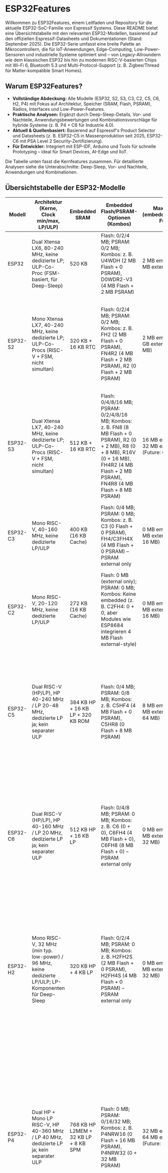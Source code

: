 # ESP32Features
Willkommen zu ESP32Features, einem  Leitfaden und Repository für die aktuelle ESP32-SoC-Familie von Espressif Systems. Diese README bietet eine Übersichtstabelle mit den relevanten ESP32-Modellen, basierend auf den offiziellen Espressif-Datasheets und Dokumentationen (Stand: September 2025). Die ESP32-Serie umfasst eine breite Palette an Mikrocontrollern, die für IoT-Anwendungen, Edge-Computing, Low-Power-Sensoren und industrielle Systeme optimiert sind – von Legacy-Allroundern wie dem klassischen ESP32 bis hin zu modernen RISC-V-basierten Chips mit Wi-Fi 6, Bluetooth 5.3 und Multi-Protocol-Support (z. B. Zigbee/Thread für Matter-kompatible Smart Homes).

## Warum ESP32Features?

- **Vollständige Abdeckung:** Alle Modelle (ESP32, S2, S3, C3, C2, C5, C6, H2, P4) mit Fokus auf Architektur, Speicher (SRAM, Flash, PSRAM), Radios, Interfaces und Low-Power-Features.
- **Praktische Analysen:** Ergänzt durch Deep-Sleep-Details, Vor- und Nachteile, Anwendungsbewertungen und Kombinationsvorschläge für hybride Systeme (z. B. P4 + C6 für Industrie 4.0).
- **Aktuell & Quellenbasiert:** Basierend auf Espressif's Product Selector und Datasheets (z. B. ESP32-C5 in Massenproduktion seit 2025, ESP32-C6 mit PSA Level 2 Security-Zertifizierung).
- **Für Entwickler:** Integriert mit ESP-IDF, Arduino und Tools für schnelle Prototyping – ideal für Smart Devices, AI-Edge und IIoT.

Die Tabelle unten fasst die Kernfeatures zusammen. Für detaillierte Analysen siehe die Unterabschnitte: Deep-Sleep, Vor- und Nachteile, Anwendungen und Kombinationen.



## Übersichtstabelle der ESP32-Modelle

| Modell     | Architektur (Kerne, Clock min/max, LP/ULP) | Embedded SRAM | Embedded Flash/PSRAM-Optionen (Kombos) | Max PSRAM (embedded/external, Future) | Max Flash (embedded/external, Future) | Radio (Varianten)                          | Interfaces (Auswahl: Anzahl, Typ) |
|------------|--------------------------------------------|---------------|----------------------------------------|---------------------------------------|---------------------------------------|--------------------------------------------|-----------------------------------|
| ESP32     | Dual Xtensa LX6, 80-240 MHz, keine dedizierte LP; ULP-Co-Proc (FSM-basiert, für Deep-Sleep) | 520 KB       | Flash: 0/2/4 MB; PSRAM: 0/2 MB; Kombos: z. B. U4WDH (2 MB Flash + 0 PSRAM), D0WDR2-V3 (4 MB Flash + 2 MB PSRAM) | 2 MB embedded / 8 MB external        | 4 MB embedded / 16 MB external       | Wi-Fi 2.4 GHz (802.11 b/g/n), BT 4.2 (BR/EDR + LE) | 34 GPIOs; 4 SPI; 2 I2S; 2 I2C; 3 UART; Ethernet MAC; TWAI (CAN); ADC (18 ch., 12-bit); Touch (10); DAC (2, 8-bit) |
| ESP32-S2  | Mono Xtensa LX7, 40-240 MHz, keine dedizierte LP; ULP-Co-Procs (RISC-V + FSM, nicht simultan) | 320 KB + 16 KB RTC | Flash: 0/2/4 MB; PSRAM: 0/2 MB; Kombos: z. B. FH2 (2 MB Flash + 0 PSRAM), FN4R2 (4 MB Flash + 2 MB PSRAM), R2 (0 Flash + 2 MB PSRAM) | 2 MB embedded / 1 GB external (typ. 64 MB) | 4 MB embedded / 1 GB external (typ. 128 MB) | Wi-Fi 2.4 GHz (802.11 b/g/n)              | 43 GPIOs; 4 SPI; 1 I2S; 2 I2C; 2 UART; USB OTG (FS); LCD (2: SPI/I2S); Camera (DVP 8/16-bit); ADC (20 ch., 12-bit); DAC (2, 8-bit); Touch (14); RMT (4 ch.); LED PWM (8 ch.) |
| ESP32-S3  | Dual Xtensa LX7, 40-240 MHz, keine dedizierte LP; ULP-Co-Procs (RISC-V + FSM, nicht simultan) | 512 KB + 16 KB RTC | Flash: 0/4/8/16 MB; PSRAM: 0/2/4/8/16 MB; Kombos: z. B. FN8 (8 MB Flash + 0 PSRAM), R2 (0 + 2 MB), R8 (0 + 8 MB), R16V (0 + 16 MB), FH4R2 (4 MB Flash + 2 MB PSRAM), FN4R8 (4 MB Flash + 8 MB PSRAM) | 16 MB embedded / 32 MB external (Future: 64 MB) | 16 MB embedded / 32 MB external (Future: 64 MB) | Wi-Fi 2.4 GHz (802.11 b/g/n), BT 5 (LE)   | 45 GPIOs; 4 SPI (2 mem., 2 gen.); 2 I2S; 2 I2C; 3 UART; USB OTG (FS); SD/MMC (2 slots); TWAI; LCD/Camera; ADC (20 ch., 12-bit); Touch (14); MCPWM; RMT; PCNT; LED PWM |
| ESP32-C3  | Mono RISC-V, 40-160 MHz, keine dedizierte LP/ULP | 400 KB (16 KB Cache) | Flash: 0/4 MB; PSRAM: 0 MB; Kombos: z. B. C3 (0 Flash + 0 PSRAM), FH4/C3FH4X (4 MB Flash + 0 PSRAM) – PSRAM external only | 0 MB embedded / 8 MB external (Future: 16 MB) | 4 MB embedded / 16 MB external       | Wi-Fi 2.4 GHz (802.11 b/g/n), BT 5 (LE)   | 22/16 GPIOs; 3 SPI; 1 I2S; 1 I2C; 2 UART; USB Serial/JTAG; TWAI; LED PWM (6 ch.); RMT (4 ch.); ADC (6 ch., 12-bit); Temp sensor |
| ESP32-C2  | Mono RISC-V, 20-120 MHz, keine dedizierte LP/ULP | 272 KB (16 KB Cache) | Flash: 0 MB (external only); PSRAM: 0 MB; Kombos: Keine embedded (z. B. C2FH4: 0 + 0, aber Modules wie ESP8684 integrieren 4 MB Flash external-style) | 0 MB embedded / 8 MB external (Future: 16 MB) | 0 MB embedded / 16 MB external       | Wi-Fi 2.4 GHz (802.11 b/g/n), BT 5 (LE) | 14 GPIOs; 2 SPI; 1 I2S; 1 I2C; 2 UART; LED PWM; GDMA; SAR ADC (6 ch.); Temp sensor; USB Serial |
| ESP32-C5  | Dual RISC-V (HP/LP), HP 40-240 MHz / LP 20-48 MHz, dedizierte LP ja; kein separater ULP | 384 KB HP + 16 KB LP + 320 KB ROM | Flash: 0/4 MB; PSRAM: 0/8 MB; Kombos: z. B. C5HF4 (4 MB Flash + 0 PSRAM), C5HR8 (0 Flash + 8 MB PSRAM) | 8 MB embedded / 32 MB external (Future: 64 MB) | 4 MB embedded / 32 MB external (Future: 64 MB) | Wi-Fi dual-band 6 (2.4/5 GHz, 802.11 a/b/g/n/ac/ax), BT LE 5 (Core 6.0), 802.15.4 (Zigbee 3.0 / Thread 1.4) | 29 GPIOs; 3 SPI; 1 I2S; 2 I2C (+1 LP); 3 UART (+1 LP); USB Serial/JTAG; 2 CAN FD; SDIO; LED PWM (6 ch.); MCPWM (6 ch.); RMT (4 ch.); PARLIO; PCNT (4); ADC (6 ch., 12-bit); Temp sensor; Analog Comparator (2 pads) |
| ESP32-C6  | Dual RISC-V (HP/LP), HP 40-160 MHz / LP 20 MHz, dedizierte LP ja; kein separater ULP | 512 KB HP + 16 KB LP | Flash: 0/4/8 MB; PSRAM: 0 MB; Kombos: z. B. C6 (0 + 0), C6FH4 (4 MB Flash + 0), C6FH8 (8 MB Flash + 0) – PSRAM external only | 0 MB embedded / 16 MB external (Future: 32 MB) | 8 MB embedded / 16 MB external (Future: 32 MB) | Wi-Fi 6 2.4 GHz (802.11 ax/b/g/n), BT 5.3 (LE + Mesh), 802.15.4 (Zigbee 3.0 / Thread 1.3) | 30/22 GPIOs; 3 SPI; 1 I2S; 2 I2C (+1 LP); 3 UART (+1 LP); USB Serial/JTAG; 2 TWAI; SDIO; LED PWM (6 ch.); MCPWM (3); RMT (4 ch.); PARLIO; PCNT (4); ADC (7 ch., 12-bit); Temp sensor; GDMA; ETM |
| ESP32-H2 | Mono RISC-V, 32 MHz (min typ. low-power) / 96 MHz, keine dedizierte LP/ULP; LP-Komponenten für Deep-Sleep | 320 KB HP + 4 KB LP | Flash: 0/2/4 MB; PSRAM: 0 MB; Kombos: z. B. H2FH2S (2 MB Flash + 0 PSRAM), H2FH4S (4 MB Flash + 0 PSRAM) – PSRAM external only | 0 MB embedded / 16 MB external (Future: 32 MB) | 4 MB embedded / 16 MB external (Future: 32 MB) | BT LE 5.3 (1/2 Mbps, Coded PHY, Long Range, Advertising Extensions), 802.15.4 (250 Kbps OQPSK, Thread/Zigbee 3.0/Matter) | 19 GPIOs; 2 SPI (Flash + gen.); 2 UART; 2 I2C; 1 I2S; RMT (2 tx/2 rx ch.); LED PWM (6 ch.); USB Serial/JTAG; TWAI (CAN); GDMA (3 tx/3 rx); PCNT; MCPWM; ADC (5 ch., 12-bit); Temp sensor; Timers (2 gen. 54-bit, 52-bit sys., 3 WDT) | 
| ESP32-P4  | Dual HP + Mono LP RISC-V, HP 40-360 MHz / LP 40 MHz, dedizierte LP ja; kein separater ULP | 768 KB HP L2MEM + 32 KB LP + 8 KB SPM | Flash: 0 MB; PSRAM: 0/16/32 MB; Kombos: z. B. P4NRW16 (0 Flash + 16 MB PSRAM), P4NRW32 (0 + 32 MB PSRAM) | 32 MB embedded / 64 MB external (Future: 128 MB) | 0 MB embedded / 64 MB external (Future: 128 MB) | Keine integrierten Radios (MCU-fokussiert, external möglich) | 55 GPIOs (16 LP); 4 SPI (+1 LP); 3 I2S (+1 LP); 3 I2C (+1 Analog +1 I3C); 6 UART (5 HP +1 LP); USB HS/FS OTG + Serial/JTAG; Ethernet (10/100 RMII); 3 TWAI; SD/MMC; LED PWM (8 ch.); MCPWM (2); RMT (8 ch.); PARLIO; Touch (14); 2 ADC; VAD; Image: JPEG Codec, ISP, H.264 Encoder, MIPI CSI/DSI (2-lane), LCD/Camera | 

## Hinweise zur Tabelle:

- **Architektur:** Berücksichtigt Kerne (HP/LP), Clock-Ranges und Low-Power-Features (ULP/LP).
- **Speicher:** Embedded-Optionen mit Varianten-Kombos; Max-Werte inkl. Future-Support (z. B. bis 128 MB bei P4).
- **Radios:** Alle Varianten, inkl. Multi-Protocol (z. B. Wi-Fi 6 bei C5/C6, 802.15.4 bei C5/C6/H2 für Matter).
- **Interfaces:** Wichtige Peripherie mit Anzahlen; fokussiert auf GPIOs, Wireless-Relevanz und Spezialfeatures (z. B. MIPI bei P4).
- **Quellen:** Direkt aus Espressif-Datasheets; keine neuen Modelle jenseits der Liste (Stand 2025, z. B. C5 in Massenproduktion).

## Deep sleep

### Details

Alle ESP32-Modelle (ESP32, S2, S3, C3, C2, C5, C6, P4) unterstützen Deep-Sleep-Modus, und in den meisten Fällen sind speziellen Speicher (RTC SRAM oder vergleichbar) nutzbar, um Daten währened des Deep-Sleeps zu sichern. Allerdings gibt es Unterschiede in der Architektur (RTC SRAM, LP SRAM, oder andere Mechanismen), die beeinflussen, wie und welcher Speicher für diesen Zweck genutzt wird. 

### Übersicht: Deep-Sleep und Speicher zum Sichern von Daten

**Deep-Sleep-Modus:** Alle Modelle können in Deep-Sleep gehen, wodurch der Hauptprozessor (HP-Core) und die meisten Peripherien abgeschaltet werden, um Strom zu sparen. Bestimmte Speicherbereiche bleiben aktiv, um Daten zu sichern oder einfache Aufgaben auszuführen.

**RTC SRAM**: In Modellen ohne dedizierten LP-Core (ESP32, S2, S3, teilweise C3) ist der RTC SRAM der Hauptspeicher, der im Deep-Sleep aktiv bleibt, um Daten zu sichern oder ULP-Co-Prozessor-Code auszuführen.

**LP SRAM**: In Modellen mit dediziertem LP-Core (C5, C6, P4) übernimmt der LP SRAM oft diese Rolle, da der LP-Core im Deep-Sleep aktiv bleiben kann und eigene Daten/Code speichert. Beim H2 gibt es 4 KB LP SRAM, aber ohne LP-Core, nur für Datenspeicherung und LP-Peripherie.

**Spezialfälle:** C2 hat keinen dedizierten RTC SRAM oder LP SRAM, aber es gibt einen kleinen RTC-Bereich (nicht explizit spezifiziert), der ähnliche Funktionen bietet. C3 hat eingeschränkte Optionen. H2 ist für ultra-niedrigen Verbrauch (7 μA Deep-Sleep) optimiert, mit LP SRAM für passive Speicherung.


### Modell-spezifische Details

#### ESP32:

- **Deep-Sleep:** Ja, unterstützt.
- **Speicher:** 520 KB SRAM, davon ein Teil (nicht separat als "RTC SRAM" spezifiziert, aber ca. 8 KB im RTC-Domain) bleibt im Deep-Sleep aktiv. Der ULP-Co-Prozessor (FSM-basiert) kann darauf zugreifen, um Daten zu sichern oder einfache Aufgaben auszuführen.
- **Nutzung:** Sicherung von Variablen im RTC-Speicherbereich (via RTC-Speicher-API) z. B. Zustandsdaten, Zähler, oder Sensorwerte. Der ULP kann diese Daten verarbeiten.
- **Limit:** Begrenzter Speicher im Vergleich zu neueren Modellen; ULP ist nicht so flexibel wie ein LP-Core.


#### ESP32-S2:

- **Deep-Sleep:** Ja, unterstützt.
- **Speicher:** 16 KB RTC SRAM explizit im Datasheet, bleibt im Deep-Sleep aktiv. Zwei ULP-Co-Procs (RISC-V + FSM, nicht simultan) können darauf zugreifen.
- **Nutzung:** RTC SRAM kann für Daten (z. B. Zustände, Konfigurationsdaten) genutzt werden. Der RISC-V-ULP erlaubt komplexere Berechnungen als beim klassischen ESP32.
- **Limit:** 16 KB ist nicht riesig, aber ausreichend für die meisten Sensor- oder Zustandsdaten.


#### ESP32-S3:

- **Deep-Sleep:** Ja, unterstützt.
- **Speicher:** 16 KB RTC SRAM, bleibt im Deep-Sleep aktiv. ULP-Co-Procs (RISC-V + FSM) können diesen Speicher nutzen.
- **Nutzung:** Ähnlich wie S2, ideal für Daten wie Konfigurationen, Sensorwerte, oder kleine Zustandsmaschinen. Der ULP-RISC-V ist programmierbar für komplexere Deep-Sleep-Logik.
- **Limit:** Wie S2, 16 KB RTC SRAM begrenzt die Datenmenge.


#### ESP32-C3:

- **Deep-Sleep:** Ja, unterstützt.
- **Speicher:** Kein expliziter RTC SRAM, aber ein Teil der 400 KB SRAM (ca. 8 KB im RTC-Domain, ähnlich ESP32) bleibt im Deep-Sleep aktiv. Kein ULP-Co-Prozessor, daher kein Programmieren im Deep-Sleep.
- **Nutzung:** Du kannst Daten im RTC-Bereich sichern (via ESP-IDF RTC-Speicher-APIs), aber ohne ULP nur statische Speicherung, keine aktive Verarbeitung.
- **Limit:** Kein ULP oder LP-Core schränkt die Flexibilität ein; kleinerer Speicherbereich.


#### ESP32-C2:

- **Deep-Sleep:** Ja, unterstützt.
- **Speicher:** Kein expliziter RTC SRAM oder LP SRAM. Ein kleiner RTC-Bereich (nicht im Datasheet quantifiziert, geschätzt <8 KB) bleibt aktiv, ähnlich wie bei C3.
- **Nutzung:** Begrenzte Datenspeicherung im RTC-Bereich möglich (z. B. Zustandsvariablen), aber keine aktive Verarbeitung, da kein ULP oder LP-Core.
- **Limit:** Sehr eingeschränkt, da kein dedizierter Speicher oder Co-Prozessor vorhanden.


#### ESP32-C5:

- **Deep-Sleep:** Ja, unterstützt (HP-Core aus, LP-Core kann aktiv bleiben).
- **Speicher:** 16 KB LP SRAM für den dedizierten LP-Core (RISC-V), bleibt im Deep-Sleep aktiv. Kein separater RTC SRAM, da der LP-Core diese Aufgaben übernimmt.
- **Nutzung:** LP SRAM kann für Daten und Code des LP-Cores genutzt werden, der im Deep-Sleep läuft. Ideal für komplexe Low-Power-Logik oder Datenspeicherung.
- **Limit:** 16 KB LP SRAM ist ausreichend, aber nicht riesig; LP-Core bietet mehr Flexibilität als ULP.


#### ESP32-C6:

- **Deep-Sleep:** Ja, unterstützt (ähnlich wie C5).
- **Speicher:** 16 KB LP SRAM für den LP-Core, bleibt im Deep-Sleep aktiv. Kein separater RTC SRAM.
- **Nutzung:** Wie C5, LP SRAM für Daten/Code des LP-Cores, geeignet für komplexe Deep-Sleep-Aufgaben.
- **Limit:** 16 KB LP SRAM, aber flexibler durch LP-Core.


#### ESP32-H2: 

- **Deep-Sleep:** Ja, unterstützt (optimiert für ultra-niedrigen Verbrauch, 7 μA).
- **Speicher:** 4 KB LP SRAM, bleibt im Deep-Sleep aktiv. Kein separater RTC SRAM oder dedizierter LP-Core.
- **Nutzung:** LP SRAM für passive Datenspeicherung (z. B. Zustandsvariablen, Sensor-Daten) im Deep-Sleep; LP-Peripherie (z. B. Timer, Sensoren) unterstützt einfache Aufgaben.
- **Limit:** 4 KB LP SRAM ist klein; kein LP-Core, daher keine komplexe Verarbeitung im Deep-Sleep.


#### ESP32-P4:

- **Deep-Sleep:** Ja, unterstützt (HP-Cores aus, LP-Core aktiv).
- **Speicher:** 32 KB LP SRAM für den LP-Core, bleibt im Deep-Sleep aktiv. Kein RTC SRAM, da LP-Core die Low-Power-Aufgaben übernimmt.
- **Nutzung:** LP SRAM für Daten und Code des LP-Cores, ideal für anspruchsvolle Low-Power-Anwendungen (z. B. Bildverarbeitung, Sensor-Logik).
- **Limit:** 32 KB ist großzügiger als bei C5/C6, keine wesentlichen Einschränkungen.



## Zusammenfassung

- Alle ESP32-Modelle unterstützen Deep-Sleep.
- RTC-Speicher (oder Äquivalent) zum Sichern von Daten bei allen Modellen
- **ESP32, S2, S3:** RTC SRAM (16 KB bei S2/S3, kleinerer Bereich beim klassischen ESP32) für Datenspeicherung, unterstützt durch ULP-Co-Procs.
- **C3, C2:** Kleiner RTC-Bereich (nicht explizit spezifiziert, <8 KB), nur für statische Datenspeicherung, kein ULP/LP-Core.
- **C5, C6, P4:** LP SRAM (16 KB bei C5/C6, 32 KB bei P4) für Datenspeicherung und LP-Core-Aufgaben, flexibler als RTC SRAM.
- Unterschiede: Modelle mit ULP (ESP32, S2, S3) oder LP-Core (C5, C6, P4) bieten mehr Flexibilität, da sie im Deep-Sleep aktiv Code ausführen können. C3 und C2 sind eingeschränkt (nur Speicherung, keine Verarbeitung).
- **C5, C6, P4** können zusätzlich den LP-Core nutzen, um **im Deep-Sleep** aktiv zu sein.

### Gründliche Bewertung jedes Modells

Basierend auf den offiziellen Espressif-Datasheets (Stand September 2025) und den gesammelten Details aus den Quellen wird jedes ESP32-Modell hinsichtlich seiner Vor- und Nachteile analysiert. Der Fokus liegt auf der **Schwerpunkt-Nutzbarkeit**, d.h. wie die Ausstattung (Architektur, Memory, Radios, Interfaces, Power) das Modell für bestimmte Anwendungsbereiche optimiert. Die Bewertung berücksichtigt Faktoren wie Leistung, Energieeffizienz, Kosten, Kompatibilität (z.B. RISC-V vs. Xtensa), Wireless-Optionen und Peripherie. Modelle mit RISC-V sind zukunftsorientiert (besser für Open-Source), während Xtensa etabliert ist. Neuere Modelle (C-Serie, H2, P4) betonen Low-Power und Multi-Protocol (z.B. Matter), ältere (Classic, S2, S3) sind allgemeiner, aber verbrauchsintensiver.

#### ESP32
- **Schwerpunkt**: Allrounder für drahtlose Netzwerke und Legacy-Anwendungen; stark in Wi-Fi + BT Classic/LE-Kombinationen mit Ethernet/CAN.
- **Vorteile**: Dual-Core Xtensa für parallele Tasks (z.B. Wi-Fi + BT), etablierte Ökosystem (viel Code verfügbar), Ethernet MAC und TWAI (CAN) für industrielle Netzwerke, günstig und robust, ULP-Co-Proc für einfache Low-Power-Tasks.
- **Nachteile**: Höherer Stromverbrauch (Deep-Sleep ~10 μA, Active >100 mA), Xtensa-Architektur weniger zukunftsweisend (weniger Open-Source-Tools), kein Wi-Fi 6/BT 5, begrenzte Memory-Optionen (max 4 MB embedded Flash), veraltet (NRND für einige Varianten), kein dedizierter LP-Core.
- **Gesamtbewertung**: Gut für kostengünstige, etablierte Projekte mit gemischter Connectivity, aber nicht ideal für ultra-low-power oder moderne Protokolle.

#### ESP32-S2
- **Schwerpunkt**: USB- und Multimedia-fokussiert (LCD/Camera/Touch), für Wi-Fi-only Geräte mit Low-Power.
- **Vorteile**: USB OTG (FS) für HID/Storage, LCD/Camera-Interfaces für Displays, 14 Touch-Sensoren, ULP-Co-Procs (RISC-V + FSM) für flexible Deep-Sleep, große external Memory-Support (bis 1 GB), kompakt und energieeffizient für Wi-Fi-Apps.
- **Nachteile**: Kein BT, Mono-Core Xtensa (weniger Leistung), kein Ethernet/CAN, Touch nicht CS-zertifiziert (Einschränkungen in noisy Umgebungen), höherer Verbrauch als C-Serie (Deep-Sleep ~5-7 μA), veraltet im Vergleich zu S3.
- **Gesamtbewertung**: Stark für USB-basierte oder Display/Touch-Geräte (z.B. Smart Panels), aber limitiert ohne BT/Multi-Core.

#### ESP32-S3
- **Schwerpunkt**: AI und Multimedia (Vector/AI-Extensions, LCD/Camera), für Edge-Computing mit Wi-Fi/BT LE.
- **Vorteile**: Dual-Core Xtensa mit AI/DSP-Extensions (z.B. 128-bit Vector), USB OTG/SD für Storage, LCD/Camera für Video, ULP-Co-Procs für Low-Power, große Memory (bis 16 MB embedded PSRAM), BT 5 LE für moderne Apps.
- **Nachteile**: Kein Wi-Fi 6, höherer Verbrauch (Deep-Sleep ~7 μA, Active >100 mA), Xtensa statt RISC-V, ADC/Wi-Fi-Konflikte, teurer als C-Serie, kein 802.15.4.
- **Gesamtbewertung**: Ideal für AI/Multimedia (z.B. Voice/Image Recognition), aber nicht optimal für ultra-low-power oder Multi-Protocol-IoT.

#### ESP32-C3
- **Schwerpunkt**: Low-Cost Low-Power Wireless (Wi-Fi + BT LE), für einfache Sensoren.
- **Vorteile**: RISC-V Mono-Core (zukunftsweisend), Wi-Fi + BT 5 LE, TWAI (CAN), USB Serial/JTAG, günstig und kompakt, externe Memory bis 16 MB.
- **Nachteile**: Kein ULP/LP-Core (eingeschränkte Deep-Sleep-Verarbeitung, ~5 μA), begrenzte GPIOs (22/16), kein Ethernet/USB OTG, Mono-Core limitiert Leistung, einige Varianten EOL/NRND.
- **Gesamtbewertung**: Perfekt für kostengünstige, batteriebetriebene Sensoren, aber schwach in Multimedia/High-Perf.

#### ESP32-C2
- **Schwerpunkt**: Ultra-Low-Cost Minimalist für Low-Power Wireless.
- **Vorteile**: Sehr günstig und klein, RISC-V Mono-Core, Wi-Fi + BT 5 LE, Low-Power (Deep-Sleep <8 μA), externe Memory-Support.
- **Nachteile**: Kein embedded Flash/PSRAM (external only), wenige GPIOs (14), minimal Interfaces (kein USB OTG/Ethernet/CAN), kein ULP/LP-Core, begrenzte SRAM (272 KB).
- **Gesamtbewertung**: Für massenproduzierte, einfache Wireless-Geräte (z.B. Tags), aber zu limitiert für komplexe Apps.

#### ESP32-C5
- **Schwerpunkt**: Modern Multi-Protocol Wireless (Dual-Band Wi-Fi 6 + BT LE 5 + 802.15.4), für Low-Power IoT mit LP-Core.
- **Vorteile**: Dual-Band Wi-Fi 6 (2.4/5 GHz), BT LE 5 (inkl. Direction Finding), 802.15.4 (Zigbee/Thread), dedizierter LP-Core (RISC-V, bis 48 MHz), CAN FD, Low-Power (Deep-Sleep ~12 μA), RISC-V Dual-Core.
- **Nachteile**: Weniger GPIOs (29), begrenzte embedded Memory (4 MB Flash/8 MB PSRAM), höherer Preis, neu (weniger etabliert).
- **Gesamtbewertung**: Stark für smarte Home/IoT-Netzwerke (Matter-kompatibel), aber nicht für High-Perf ohne Wireless.

#### ESP32-C6
- **Schwerpunkt**: Low-Power Multi-Protocol (Wi-Fi 6 2.4GHz + BT 5.3 + 802.15.4), für Batterie-IoT mit LP-Core.
- **Vorteile**: Wi-Fi 6 (2.4 GHz), BT 5.3 (Mesh), 802.15.4 (Zigbee/Thread), dedizierter LP-Core (RISC-V, 20 MHz), Low-Power (Deep-Sleep 7 μA), RISC-V Dual-Core, TWAI.
- **Nachteile**: Kein 5 GHz Wi-Fi, begrenzte embedded PSRAM (external only), 30/22 GPIOs, kein USB OTG/Ethernet.
- **Gesamtbewertung**: Optimal für energieeffiziente Smart Devices (z.B. Sensor-Netzwerke), besser als C5 in Power, aber ohne Dual-Band.

#### ESP32-H2
- **Schwerpunkt**: Ultra-Low-Power Non-Wi-Fi Wireless (BT LE 5.3 + 802.15.4), für Thread/Zigbee/Matter.
- **Vorteile**: BT LE 5.3 (Long Range, Mesh), 802.15.4 (Zigbee/Thread), RISC-V Mono-Core (96 MHz), Ultra-Low-Power (Deep-Sleep 7 μA), USB Serial/JTAG, kompakt.
- **Nachteile**: Kein Wi-Fi, kleiner SRAM (320 KB + 4 KB LP), wenige GPIOs (19), kein dedizierter LP-Core (nur LP-Komponenten), begrenzte Interfaces.
- **Gesamtbewertung**: Ideal für batteriebetriebene Mesh-Netzwerke (z.B. Smart Lighting), aber ungeeignet für Wi-Fi-Apps.

#### ESP32-P4
- **Schwerpunkt**: High-Performance MCU ohne Radios, für AI/Multimedia (JPEG/H.264/MIPI) mit Wired Connectivity.
- **Vorteile**: Dual-HP + Mono-LP RISC-V (bis 360 MHz), AI/DSP-Extensions, Multimedia (JPEG Codec, H.264 Encoder, MIPI CSI/DSI), USB HS/FS OTG, Ethernet, 55 GPIOs (16 LP), große Memory (bis 32 MB embedded PSRAM), VAD/Touch.
- **Nachteile**: Keine integrierten Radios (external nötig), kein embedded Flash, höherer Verbrauch (Deep-Sleep 0.025 mA), teurer, neu (weniger Support).
- **Gesamtbewertung**: Perfekt für High-Perf Wired/AI-Geräte (z.B. HMI Panels), aber nicht für Wireless ohne Add-ons.

### Liste typischer Anwendungen

Nachfolgend sind 35 typische Anwendungen für ESP32-Modelle zusammengestellt, basierend auf Espressif-Empfehlungen (z.B. Smart Home, IoT, Industrial). Diese decken Bereiche wie Low-Power Sensoren, Multimedia, AI, Industrial und Wearables ab. Die Liste ist nummeriert und beschreibt kurz den Fokus.

1. Smart Home Hub (z.B. Zentrale Steuerung mit Multi-Protocol).
2. Wi-Fi Access Point/Extender (z.B. Netzwerk-Erweiterung).
3. Bluetooth Audio Device (z.B. Speaker/Headset).
4. Low-Power Sensor Node (z.B. Umweltsensor mit Batterie).
5. AI Edge Computing (z.B. Voice Recognition).
6. Security Camera (z.B. Video-Überwachung mit Streaming).
7. Wearable Fitness Tracker (z.B. Schrittzähler mit BT).
8. Industrial IoT Gateway (z.B. Daten-Sammlung mit CAN/Ethernet).
9. Zigbee/Thread Smart Lighting (z.B. Lampen-Steuerung).
10. USB HID Device (z.B. Maus/Tastatur).
11. Ethernet-Connected Controller (z.B. Wired Automation).
12. CAN-Bus Vehicle Monitor (z.B. Auto-Diagnose).
13. LCD Display Panel (z.B. HMI Interface).
14. Touch Screen Device (z.B. Bedienpanel).
15. Battery-Powered Remote Control (z.B. IR/Fernbedienung).
16. Matter-Compatible Smart Plug (z.B. Steckdose mit Multi-Protocol).
17. Wi-Fi 6 Mesh Network (z.B. Home Mesh).
18. Bluetooth Mesh Sensor Network (z.B. Gebäudemonitoring).
19. 802.15.4 Low-Power Mesh (z.B. Thread-Netzwerk).
20. Robotics Controller (z.B. Motor-Steuerung mit PWM).
21. Barcode Scanner (z.B. Image Processing).
22. Voice Assistant (z.B. Sprachsteuerung).
23. Secure IoT Device (z.B. mit Encryption/Boot).
24. Environmental Monitoring Station (z.B. Wetterstation).
25. SD Card Data Logger (z.B. Logging mit Storage).
26. PWM Motor Driver (z.B. DC-Motoren).
27. Analog Sensor Reader (z.B. Temp/Druck mit ADC).
28. Asset Tracking Tag (z.B. BT LE Beacon).
29. Smart Thermostat (z.B. Heizungssteuerung).
30. POS Terminal (z.B. Zahlungsterminal mit Display).
31. Service Robot Brain (z.B. Navigation mit AI).
32. Audio Streaming Device (z.B. Musik-Player).
33. Health Monitoring Wearable (z.B. Puls-Sensor).
34. Agricultural Sensor (z.B. Bodenfeuchte mit Low-Power).
35. Vending Machine Controller (z.B. Zahlung/Display).

### Bewertungstabelle

Die Tabelle bewertet die Eignung jedes Modells für die Anwendungen mit ++ (sehr gut, optimal), + (gut, machbar), 0 (neutral, mit Einschränkungen), - (schlecht, ungeeignet), -- (sehr schlecht, unmöglich). Bewertung basiert auf Ausstattung (z.B. Radios für Wireless, LP-Core für Low-Power, Interfaces für Multimedia). Optionaler Text in Klammern erklärt Schlüsselgründe.

| Anwendung | ESP32 | ESP32-S2 | ESP32-S3 | ESP32-C3 | ESP32-C2 | ESP32-C5 | ESP32-C6 | ESP32-H2 | ESP32-P4 |
|-----------|-------|----------|----------|----------|----------|----------|----------|----------|----------|
| 1. Smart Home Hub | ++ (Wi-Fi/BT + Ethernet) | + (Wi-Fi, aber kein BT) | ++ (AI/Multimedia + BT LE) | + (Low-Cost Wi-Fi/BT) | 0 (Minimal, aber Wi-Fi/BT) | ++ (Multi-Protocol Wi-Fi 6) | ++ (Wi-Fi 6 + 802.15.4) | + (802.15.4/BT, kein Wi-Fi) | + (High-Perf, aber externe Radios) |
| 2. Wi-Fi Access Point/Extender | ++ (Dual-Core Wi-Fi) | ++ (Wi-Fi + USB) | ++ (Wi-Fi + Memory) | + (Low-Power Wi-Fi) | + (Minimal Wi-Fi) | ++ (Dual-Band Wi-Fi 6) | ++ (Wi-Fi 6) | -- (Kein Wi-Fi) | - (Keine Radios) |
| 3. Bluetooth Audio Device | ++ (BT Classic/LE) | -- (Kein BT) | ++ (BT LE + I2S) | + (BT LE) | + (BT LE) | ++ (BT LE 5 + I2S) | ++ (BT 5.3 Mesh) | ++ (BT LE 5.3) | + (I2S/LP, aber externe BT) |
| 4. Low-Power Sensor Node | + (ULP, aber verbrauchsintensiv) | + (ULP-Co-Procs) | + (ULP-Co-Procs) | ++ (Low-Power RISC-V) | ++ (Ultra-Low-Cost/Power) | ++ (LP-Core + Low-Verbrauch) | ++ (LP-Core + 7μA Deep-Sleep) | ++ (Ultra-Low-Power 7μA) | + (LP-Core, aber kein Wireless) |
| 5. AI Edge Computing | + (Dual-Core) | 0 (Mono-Core) | ++ (Vector/AI Extensions) | - (Mono-Core, wenig SRAM) | -- (Minimal) | + (Dual-Core RISC-V) | + (Dual-Core) | - (Mono-Core, wenig SRAM) | ++ (AI/DSP Extensions) |
| 6. Security Camera | + (Wi-Fi/BT) | ++ (LCD/Camera + Wi-Fi) | ++ (LCD/Camera + AI) | 0 (Kein Camera-Interface) | - (Minimal Interfaces) | + (Wi-Fi 6, aber kein Camera) | + (Wi-Fi 6) | - (Kein Wi-Fi/Camera) | ++ (MIPI CSI/DSI + H.264) |
| 7. Wearable Fitness Tracker | + (BT + Touch) | + (Touch + Low-Power) | ++ (BT LE + Touch/AI) | ++ (BT LE + Low-Power) | ++ (Low-Power BT LE) | ++ (BT LE 5 + LP-Core) | ++ (BT 5.3 + LP-Core) | ++ (BT LE 5.3 Low-Power) | + (Touch + LP, aber groß) |
| 8. Industrial IoT Gateway | ++ (Ethernet/CAN + Dual-Core) | + (USB/TWAI) | ++ (TWAI + SD) | + (TWAI + Low-Cost) | 0 (Minimal) | ++ (CAN FD + Multi-Protocol) | ++ (TWAI + Wi-Fi 6) | + (802.15.4 + TWAI) | ++ (Ethernet + CAN) |
| 9. Zigbee/Thread Smart Lighting | 0 (Kein 802.15.4) | 0 (Kein 802.15.4) | 0 (Kein 802.15.4) | 0 (Kein 802.15.4) | 0 (Kein 802.15.4) | ++ (802.15.4 + Zigbee/Thread) | ++ (802.15.4 + Thread 1.3) | ++ (802.15.4 + Zigbee/Thread) | - (Keine Radios) |
| 10. USB HID Device | + (UART/USB Serial) | ++ (USB OTG FS) | ++ (USB OTG FS) | + (USB Serial) | + (USB Serial) | + (USB Serial) | + (USB Serial) | + (USB Serial) | ++ (USB HS/FS OTG) |
| 11. Ethernet-Connected Controller | ++ (Ethernet MAC) | - (Kein Ethernet) | - (Kein Ethernet) | - (Kein Ethernet) | - (Kein Ethernet) | - (Kein Ethernet) | - (Kein Ethernet) | - (Kein Ethernet) | ++ (Ethernet 10/100) |
| 12. CAN-Bus Vehicle Monitor | ++ (TWAI/CAN) | + (TWAI) | + (TWAI) | ++ (TWAI) | - (Kein CAN) | ++ (2x CAN FD) | ++ (2x TWAI) | + (TWAI) | ++ (3x TWAI) |
| 13. LCD Display Panel | + (I2S/SPI) | ++ (LCD Interface) | ++ (LCD/Camera) | 0 (Kein LCD) | - (Minimal) | 0 (Kein LCD) | 0 (Kein LCD) | 0 (Kein LCD) | ++ (MIPI DSI + LCD) |
| 14. Touch Screen Device | ++ (10 Touch) | ++ (14 Touch) | ++ (14 Touch) | - (Kein Touch) | - (Kein Touch) | - (Kein Touch) | - (Kein Touch) | - (Kein Touch) | ++ (14 Touch) |
| 15. Battery-Powered Remote | + (BT + Low-Power) | + (Wi-Fi + RMT) | + (BT LE) | ++ (BT LE Low-Power) | ++ (BT LE Minimal) | ++ (BT LE 5 LP-Core) | ++ (BT 5.3 LP-Core) | ++ (BT LE 5.3 Low-Power) | + (RMT + LP-Core) |
| 16. Matter-Compatible Smart Plug | + (Wi-Fi/BT) | + (Wi-Fi) | + (Wi-Fi/BT LE) | + (Wi-Fi/BT LE) | + (Wi-Fi/BT LE) | ++ (Multi-Protocol) | ++ (Wi-Fi 6 + 802.15.4) | ++ (802.15.4/BT LE) | - (Keine Radios) |
| 17. Wi-Fi 6 Mesh Network | - (Kein Wi-Fi 6) | - (Kein Wi-Fi 6) | - (Kein Wi-Fi 6) | - (Kein Wi-Fi 6) | - (Kein Wi-Fi 6) | ++ (Dual-Band Wi-Fi 6) | ++ (Wi-Fi 6 2.4GHz) | -- (Kein Wi-Fi) | - (Keine Radios) |
| 18. Bluetooth Mesh Network | + (BT LE) | -- (Kein BT) | ++ (BT 5 LE Mesh) | + (BT 5 LE) | + (BT 5 LE) | ++ (BT LE 5) | ++ (BT 5.3 Mesh) | ++ (BT LE 5.3 Mesh) | - (Keine Radios) |
| 19. 802.15.4 Low-Power Mesh | - (Kein 802.15.4) | - (Kein 802.15.4) | - (Kein 802.15.4) | - (Kein 802.15.4) | - (Kein 802.15.4) | ++ (802.15.4) | ++ (802.15.4) | ++ (802.15.4) | - (Keine Radios) |
| 20. Robotics Controller | ++ (Dual-Core + PWM) | + (Mono-Core + PWM) | ++ (Dual-Core + MCPWM) | + (Mono-Core + PWM) | 0 (Minimal PWM) | ++ (MCPWM + Dual-Core) | ++ (MCPWM + Dual-Core) | + (MCPWM) | ++ (MCPWM + High-Perf) |
| 21. Barcode Scanner | + (Wi-Fi/BT) | ++ (Camera) | ++ (Camera + AI) | 0 (Kein Camera) | - (Kein Camera) | 0 (Kein Camera) | 0 (Kein Camera) | 0 (Kein Camera) | ++ (ISP + MIPI CSI) |
| 22. Voice Assistant | + (Dual-Core + I2S) | + (I2S + USB) | ++ (I2S + AI) | 0 (I2S, aber Mono) | 0 (I2S Minimal) | + (I2S + Dual-Core) | + (I2S + Dual-Core) | + (I2S) | ++ (VAD + I2S/LP) |
| 23. Secure IoT Device | ++ (Crypto Accel) | ++ (Crypto + Secure Boot) | ++ (Crypto + Secure Boot) | ++ (Crypto) | + (Crypto) | ++ (Crypto + XTS-AES) | ++ (Crypto + XTS-AES) | ++ (Crypto) | ++ (Crypto + DSA) |
| 24. Environmental Monitoring Station | + (ADC + Wireless) | + (ADC + Touch) | + (ADC + Touch) | ++ (ADC + Low-Power) | ++ (ADC + Low-Power) | ++ (ADC + LP-Core) | ++ (ADC + LP-Core) | ++ (ADC + Low-Power) | + (ADC + Touch) |
| 25. SD Card Data Logger | + (SPI) | + (SPI) | ++ (SD/MMC) | + (SPI) | + (SPI) | ++ (SDIO) | ++ (SDIO) | 0 (Kein SD) | ++ (SD/MMC) |
| 26. PWM Motor Driver | ++ (PWM) | ++ (LED PWM) | ++ (MCPWM) | ++ (LED PWM) | ++ (LED PWM) | ++ (MCPWM 6 ch.) | ++ (MCPWM 3 ch.) | ++ (LED PWM) | ++ (MCPWM 2) |
| 27. Analog Sensor Reader | ++ (ADC 18 ch.) | ++ (ADC 20 ch.) | ++ (ADC 20 ch.) | ++ (ADC 6 ch.) | ++ (ADC 6 ch.) | ++ (ADC 6 ch.) | ++ (ADC 7 ch.) | ++ (ADC 5 ch.) | ++ (2 ADC) |
| 28. Asset Tracking Tag | + (BT LE) | - (Kein BT) | + (BT LE) | ++ (BT LE Low-Power) | ++ (BT LE Low-Power) | ++ (BT LE 5 Direction) | ++ (BT 5.3) | ++ (BT LE 5.3 Long Range) | - (Keine Radios) |
| 29. Smart Thermostat | ++ (Wi-Fi/BT + Touch) | ++ (Wi-Fi + Touch) | ++ (Wi-Fi/BT + Touch) | + (Wi-Fi/BT) | + (Wi-Fi/BT) | ++ (Multi-Protocol) | ++ (Wi-Fi 6 + 802.15.4) | + (802.15.4/BT) | + (Touch, externe Radios) |
| 30. POS Terminal | + (Ethernet + Display) | ++ (USB + LCD) | ++ (SD + LCD) | 0 (Kein USB OTG) | - (Minimal) | 0 (Kein USB OTG) | 0 (Kein USB OTG) | 0 (Kein USB) | ++ (USB HS + SD/MMC) |
| 31. Service Robot Brain | ++ (Dual-Core + Ethernet) | + (Mono-Core + USB) | ++ (Dual-Core + AI) | + (Mono-Core) | - (Minimal) | ++ (Dual-Core + CAN) | ++ (Dual-Core) | + (Mono-Core) | ++ (High-Perf + AI) |
| 32. Audio Streaming Device | ++ (I2S + BT) | ++ (I2S + Wi-Fi) | ++ (I2S + BT LE) | + (I2S + BT LE) | + (I2S + BT LE) | ++ (I2S + BT LE 5) | ++ (I2S + BT 5.3) | ++ (I2S + BT LE 5.3) | ++ (I2S/LP + VAD) |
| 33. Health Monitoring Wearable | + (BT + ADC) | + (ADC + Touch) | ++ (BT LE + Touch/AI) | ++ (BT LE + ADC) | ++ (BT LE + ADC) | ++ (BT LE 5 + ADC) | ++ (BT 5.3 + ADC) | ++ (BT LE 5.3 + ADC) | + (ADC + Touch) |
| 34. Agricultural Sensor | + (Wi-Fi/BT + ADC) | + (Wi-Fi + ADC) | + (Wi-Fi/BT + ADC) | ++ (Wi-Fi/BT + Low-Power) | ++ (Wi-Fi/BT + Low-Power) | ++ (Multi-Protocol + ADC) | ++ (Wi-Fi 6 + ADC) | ++ (802.15.4/BT + ADC) | + (ADC, externe Radios) |
| 35. Vending Machine Controller | ++ (Ethernet + Display) | ++ (USB + LCD/Touch) | ++ (SD + LCD/Touch) | + (SPI) | 0 (Minimal) | + (SDIO) | + (SDIO) | 0 (Kein SD) | ++ (SD/MMC + Ethernet) |

### Sinnvolle Kombinationen von ESP32-Modellen

Basierend auf den vorherigen Analysen (Architektur, Radios, Interfaces, Vor-/Nachteile und Anwendungen) wurden potenzielle Kombinationen identifiziert, die die Stärken der Modelle ergänzen. Zum Beispiel kompensiert ein Modell ohne Radios (z. B. P4) durch ein Wireless-Modell (z. B. C6), oder ein Low-Power-Modell (z. B. H2) erweitert ein High-Perf-Modell (z. B. S3). Ich konzentriere mich auf sinnvolle Paare/Trios (nicht alle möglichen, da z. B. Classic + S2 redundant wären), priorisiere Komplementarität (z. B. Processing + Connectivity). Für jede Kombination: Beschreibung, warum sinnvoll, und Anwendungen (einfache bis anspruchsvolle, inkl. Industrie 4.0 mit Fokus auf Edge-Computing, Predictive Maintenance, Secure Gateways und Multi-Protocol-Netzwerken).

#### 1. ESP32-P4 + ESP32-C6
- **Beschreibung**: P4 als High-Perf-MCU (Dual-HP RISC-V bis 360 MHz, AI/DSP, Multimedia-Interfaces wie MIPI CSI/DSI, Ethernet, USB HS) kombiniert mit C6 als Wireless-Modul (Wi-Fi 6 2.4 GHz, BT 5.3 Mesh, 802.15.4 für Zigbee/Thread, dedizierter LP-Core für Low-Power).
- **Warum sinnvoll**: P4 fehlen Radios, C6 ergänzt mit Multi-Protocol-Wireless und LP-Core für energieeffiziente Edge-Tasks; gemeinsame RISC-V-Architektur erleichtert Software-Integration (z. B. via SPI/I2C/UART-Verbindung).
- **Anwendungen**:
  - Einfach: Smart Home Gateway (P4 für Display/USB-Processing, C6 für Wi-Fi/Thread-Connectivity).
  - Mittel: AR-Brille für Training (P4 für H.264-Encoding/MIPI-Kamera, C6 für BT-Mesh zu Sensoren).
  - Anspruchsvoll (Industrie 4.0): Predictive Maintenance-System in Fabriken (P4 für Edge-AI-Analyse von Vibrationen/Bildern, C6 für sichere Wireless-Übertragung zu Cloud; ermöglicht Echtzeit-Fehlererkennung in Maschinennetzwerken).

#### 2. ESP32-P4 + ESP32-C5
- **Beschreibung**: P4 (High-Perf MCU mit AI, Ethernet, USB HS/FS, große Memory) + C5 (Dual-Band Wi-Fi 6 2.4/5 GHz, BT LE 5, 802.15.4, LP-Core, CAN FD).
- **Warum sinnvoll**: C5 bietet Dual-Band Wi-Fi für höhere Bandbreite (z. B. Video-Streaming), P4 ergänzt mit Wired-Connectivity (Ethernet) und Multimedia-Processing; beide RISC-V-basiert für nahtlose Integration.
- **Anwendungen**:
  - Einfach: Video-Doorbell (P4 für JPEG/H.264, C5 für Wi-Fi-Upload).
  - Mittel: Smart Factory Monitor (P4 für VAD/Sprachsteuerung, C5 für Dual-Band-Netzwerk).
  - Anspruchsvoll (Industrie 4.0): Robotik-Steuerung in Automatisierungslinien (P4 für MCPWM-Motorsteuerung und AI-Navigation, C5 für CAN FD + Wi-Fi 6 zur Koordination mehrerer Roboter; unterstützt Echtzeit-Datenaggregation für Supply-Chain-Optimierung).

#### 3. ESP32-S3 + ESP32-C6
- **Beschreibung**: S3 (Dual Xtensa mit AI/Vector-Extensions, LCD/Camera, USB OTG, BT 5 LE) + C6 (Wi-Fi 6, BT 5.3, 802.15.4, LP-Core).
- **Warum sinnvoll**: S3 bringt AI/Multimedia, C6 erweitert auf Wi-Fi 6/802.15.4 für bessere IoT-Interoperabilität (z. B. Matter); ULP-Co-Procs von S3 + LP-Core von C6 für hybride Low-Power-Modi.
- **Anwendungen**:
  - Einfach: AI-Sprachassistent (S3 für Voice Recognition, C6 für Mesh-Connectivity).
  - Mittel: Sicherheitskamera-Netzwerk (S3 für Bildverarbeitung, C6 für Wi-Fi 6-Streaming).
  - Anspruchsvoll (Industrie 4.0): Qualitätskontrolle in Produktion (S3 für AI-basierte Defekterkennung via Camera, C6 für 802.15.4-Mesh zu Sensoren; ermöglicht adaptive Fertigung mit Echtzeit-Feedback).

#### 4. ESP32-S3 + ESP32-P4
- **Beschreibung**: S3 (AI/Multimedia, Wi-Fi/BT LE) + P4 (High-Perf RISC-V, MIPI CSI/DSI, Ethernet, VAD/Touch).
- **Warum sinnvoll**: S3 für Wireless/AI-Edge, P4 für erweiterte Processing/Multimedia (z. B. H.264-Encoder); Kombination für skalierbare Systeme mit Wired/Wireless-Hybrid.
- **Anwendungen**:
  - Einfach: Interaktives Display (S3 für Wi-Fi, P4 für Touch/LCD).
  - Mittel: VR-Trainingstool (S3 für BT LE-Sensoren, P4 für ISP/Bildverarbeitung).
  - Anspruchsvoll (Industrie 4.0): Augmented Reality für Wartung (S3 für Wi-Fi-Datenabruf, P4 für MIPI-Kamera und H.264-Streaming; unterstützt kollaborative AR in Fabriken für Remote-Assistance).

#### 5. ESP32-C6 + ESP32-H2
- **Beschreibung**: C6 (Wi-Fi 6, BT 5.3, 802.15.4, LP-Core) + H2 (BT LE 5.3 Long Range, 802.15.4, Ultra-Low-Power).
- **Warum sinnvoll**: Beide Multi-Protocol (802.15.4/BT), H2 für ultra-low-power Endnodes (7 μA Deep-Sleep), C6 als Gateway mit Wi-Fi; ideale Mesh-Erweiterung.
- **Anwendungen**:
  - Einfach: Smart Lighting Mesh (H2 für Lampen, C6 für Hub).
  - Mittel: Umweltsensor-Netzwerk (H2 für Batterie-Sensoren, C6 für Wi-Fi-Aggregation).
  - Anspruchsvoll (Industrie 4.0): Asset-Tracking in Lagern (H2 für Long-Range-Tags, C6 für Wi-Fi 6-Gateway; ermöglicht Echtzeit-Lokalisierung und Inventar-Management mit Predictive Analytics).

#### 6. ESP32-C3 + ESP32-P4
- **Beschreibung**: C3 (Low-Cost Wi-Fi/BT LE, TWAI, RISC-V) + P4 (High-Perf MCU, Ethernet, USB HS, große Memory).
- **Warum sinnvoll**: C3 als günstiger Sensor/Endgerät, P4 als zentraler Controller; RISC-V-Kompatibilität für Software-Reuse.
- **Anwendungen**:
  - Einfach: Low-Cost Sensor-Cluster (C3 für Daten-Sammlung, P4 für Verarbeitung).
  - Mittel: Secure Door Lock (C3 für BT LE, P4 für Encryption/USB).
  - Anspruchsvoll (Industrie 4.0): IIoT-Gateway für Maschinen (C3 für CAN-Bus-Sensoren, P4 für Ethernet + AI-basierte Anomalie-Erkennung; unterstützt sichere Datenaggregation in Cyber-Physical Systems).

#### 7. ESP32-C2 + ESP32-C6
- **Beschreibung**: C2 (Ultra-Low-Cost Minimalist, Wi-Fi/BT LE) + C6 (Multi-Protocol, LP-Core).
- **Warum sinnvoll**: C2 für massenhafte Endnodes (z. B. Tags), C6 als Hub mit erweiterter Connectivity; beide RISC-V und Low-Power.
- **Anwendungen**:
  - Einfach: Beacon-Netzwerk (C2 für Tags, C6 für Gateway).
  - Mittel: Batterie-Sensor-Array (C2 für Minimal-Sensoren, C6 für Mesh).
  - Anspruchsvoll (Industrie 4.0): Condition Monitoring in Supply Chains (C2 für kostengünstige Vibrations-Sensoren an Paletten, C6 für Wi-Fi 6/802.15.4-Übertragung; ermöglicht skalierbare Predictive Logistics).

#### 8. ESP32-S2 + ESP32-H2
- **Beschreibung**: S2 (Wi-Fi, USB OTG, LCD/Camera, Touch) + H2 (BT LE/802.15.4, Ultra-Low-Power).
- **Warum sinnvoll**: S2 für Wi-Fi/Multimedia, H2 für Low-Power Mesh; ergänzt S2's fehlendes BT/802.15.4.
- **Anwendungen**:
  - Einfach: Touch-Panel mit Mesh (S2 für Display, H2 für BT-Sensoren).
  - Mittel: Portable Scanner (S2 für Camera/USB, H2 für Long-Range BT).
  - Anspruchsvoll (Industrie 4.0): Handheld-Inspektionsgerät (S2 für LCD/Touch/Kamera, H2 für 802.15.4-Konnektivität zu Maschinen; unterstützt mobile Qualitätskontrolle mit Echtzeit-Daten-Sync).

#### 9. ESP32 (Classic) + ESP32-C5
- **Beschreibung**: Classic (Dual Xtensa, Ethernet, BT Classic/LE, CAN) + C5 (Dual-Band Wi-Fi 6, 802.15.4, LP-Core).
- **Warum sinnvoll**: Classic für Legacy-Compatibility (BT Classic/Ethernet), C5 für moderne Wireless; Hybrid für Upgrades.
- **Anwendungen**:
  - Einfach: Hybrid-Netzwerk (Classic für Ethernet, C5 für Wi-Fi 6).
  - Mittel: Vehicle Tracker (Classic für CAN, C5 für BT/802.15.4).
  - Anspruchsvoll (Industrie 4.0): Automotive IIoT (Classic für CAN-Bus in Fahrzeugen, C5 für Dual-Band Wi-Fi zu Cloud; ermöglicht Fleet-Management mit Predictive Maintenance).

#### 10. ESP32-C5 + ESP32-H2 + ESP32-P4 (Trio)
- **Beschreibung**: C5 (Dual-Band Wi-Fi 6/802.15.4), H2 (Low-Power Mesh), P4 (High-Perf Processing).
- **Warum sinnvoll**: Vollständiges System: H2 für Endnodes, C5 für Gateway-Wireless, P4 für Zentral-Computing; skalierbar für große Netzwerke.
- **Anwendungen**:
  - Einfach: Erweitertes Smart Home (H2 für Sensoren, C5 für Wi-Fi, P4 für Hub).
  - Mittel: Mesh-Surveillance (H2 für Tags, C5 für Streaming, P4 für AI).
  - Anspruchsvoll (Industrie 4.0): Smart Factory Ecosystem (H2 für batteriebetriebene Worker-Tags, C5 für Wi-Fi 6-Netzwerk, P4 für Edge-AI und Ethernet-Integration; ermöglicht autonome Optimierung von Produktionslinien mit Human-Machine-Collaboration).

Diese Kombinationen erweitern die Einzelstärken zu robusten Systemen, besonders in Industrie 4.0, wo Sicherheit, Skalierbarkeit und Echtzeit-Processing entscheidend sind. Für Implementierung: Verbinde via SPI/UART/I2C; ESP-IDF unterstützt Multi-Device-Setups.

## Referenzen & Weiterführendes

- ESP32 Series Datasheet (Version 4.3, abgerufen September 2025)
- ESP32-S2 Series Datasheet (Version 1.4, abgerufen September 2025)
- ESP32-S3 Series Datasheet (Version 1.3, abgerufen September 2025)
- ESP32-C3 Series Datasheet (Version 1.2, abgerufen September 2025)
- ESP32-C2 Technical Reference Manual (Version 1.0, abgerufen September 2025, Hinweis: Kein vollständiges Datasheet verfügbar, basierend auf Moduldaten wie ESP8684)
- ESP32-C5 Series Datasheet (Version 1.0, abgerufen September 2025)
- ESP32-C6 Series Datasheet (Version 1.1, abgerufen September 2025)
- ESP32-H2 Series Datasheet (Version 1.1, abgerufen September 2025)
- ESP32-P4 Series Datasheet (Version 0.7, abgerufen September 2025)
- Espressif Product Selector (abgerufen September 2025)-
- ESP32 Module Reference (WROOM/WROVER) (Version 2.0, abgerufen September 2025)
- ESP-IDF: Für Entwicklung mit allen Modellen.

- Beitrag: Pull Requests willkommen! Star & Fork für Updates.
- Lizenz: MIT.
  
